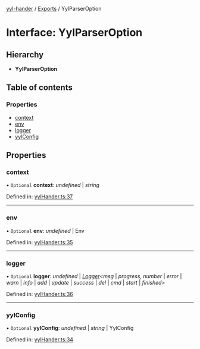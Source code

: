 [yyl-hander](../README.md) / [Exports](../modules.md) / YylParserOption

# Interface: YylParserOption

## Hierarchy

* **YylParserOption**

## Table of contents

### Properties

- [context](yylparseroption.md#context)
- [env](yylparseroption.md#env)
- [logger](yylparseroption.md#logger)
- [yylConfig](yylparseroption.md#yylconfig)

## Properties

### context

• `Optional` **context**: *undefined* \| *string*

Defined in: [yylHander.ts:37](https://github.com/jackness1208/yyl-hander/blob/d810b2c/src/yylHander.ts#L37)

___

### env

• `Optional` **env**: *undefined* \| Env

Defined in: [yylHander.ts:35](https://github.com/jackness1208/yyl-hander/blob/d810b2c/src/yylHander.ts#L35)

___

### logger

• `Optional` **logger**: *undefined* \| [*Logger*](../modules.md#logger)<*msg* \| *progress*, *number* \| *error* \| *warn* \| *info* \| *add* \| *update* \| *success* \| *del* \| *cmd* \| *start* \| *finished*\>

Defined in: [yylHander.ts:36](https://github.com/jackness1208/yyl-hander/blob/d810b2c/src/yylHander.ts#L36)

___

### yylConfig

• `Optional` **yylConfig**: *undefined* \| *string* \| YylConfig

Defined in: [yylHander.ts:34](https://github.com/jackness1208/yyl-hander/blob/d810b2c/src/yylHander.ts#L34)
